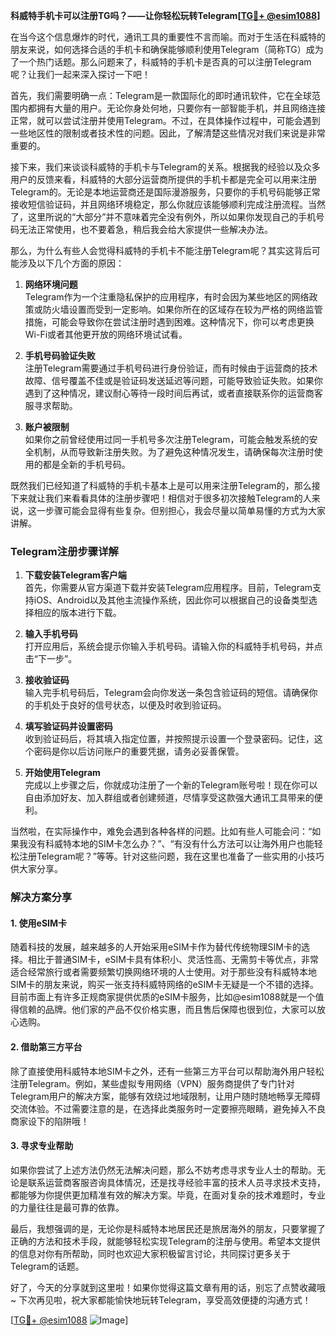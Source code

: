 **科威特手机卡可以注册TG吗？——让你轻松玩转Telegram[[TG💪+ @esim1088](https://t.me/s/esim1088)]**

在当今这个信息爆炸的时代，通讯工具的重要性不言而喻。而对于生活在科威特的朋友来说，如何选择合适的手机卡和确保能够顺利使用Telegram（简称TG）成为了一个热门话题。那么问题来了，科威特的手机卡是否真的可以注册Telegram呢？让我们一起来深入探讨一下吧！

首先，我们需要明确一点：Telegram是一款国际化的即时通讯软件，它在全球范围内都拥有大量的用户。无论你身处何地，只要你有一部智能手机，并且网络连接正常，就可以尝试注册并使用Telegram。不过，在具体操作过程中，可能会遇到一些地区性的限制或者技术性的问题。因此，了解清楚这些情况对我们来说是非常重要的。

接下来，我们来谈谈科威特的手机卡与Telegram的关系。根据我的经验以及众多用户的反馈来看，科威特的大部分运营商所提供的手机卡都是完全可以用来注册Telegram的。无论是本地运营商还是国际漫游服务，只要你的手机号码能够正常接收短信验证码，并且网络环境稳定，那么你就应该能够顺利完成注册流程。当然了，这里所说的“大部分”并不意味着完全没有例外，所以如果你发现自己的手机号码无法正常使用，也不要着急，稍后我会给大家提供一些解决办法。

那么，为什么有些人会觉得科威特的手机卡不能注册Telegram呢？其实这背后可能涉及以下几个方面的原因：

1. **网络环境问题**  
   Telegram作为一个注重隐私保护的应用程序，有时会因为某些地区的网络政策或防火墙设置而受到一定影响。如果你所在的区域存在较为严格的网络监管措施，可能会导致你在尝试注册时遇到困难。这种情况下，你可以考虑更换Wi-Fi或者其他更开放的网络环境试试看。

2. **手机号码验证失败**  
   注册Telegram需要通过手机号码进行身份验证，而有时候由于运营商的技术故障、信号覆盖不佳或是验证码发送延迟等问题，可能导致验证失败。如果你遇到了这种情况，建议耐心等待一段时间后再试，或者直接联系你的运营商客服寻求帮助。

3. **账户被限制**  
   如果你之前曾经使用过同一手机号多次注册Telegram，可能会触发系统的安全机制，从而导致新注册失败。为了避免这种情况发生，请确保每次注册时使用的都是全新的手机号码。

既然我们已经知道了科威特的手机卡基本上是可以用来注册Telegram的，那么接下来就让我们来看看具体的注册步骤吧！相信对于很多初次接触Telegram的人来说，这一步骤可能会显得有些复杂。但别担心，我会尽量以简单易懂的方式为大家讲解。

### Telegram注册步骤详解

1. **下载安装Telegram客户端**  
   首先，你需要从官方渠道下载并安装Telegram应用程序。目前，Telegram支持iOS、Android以及其他主流操作系统，因此你可以根据自己的设备类型选择相应的版本进行下载。

2. **输入手机号码**  
   打开应用后，系统会提示你输入手机号码。请输入你的科威特手机号码，并点击“下一步”。

3. **接收验证码**  
   输入完手机号码后，Telegram会向你发送一条包含验证码的短信。请确保你的手机处于良好的信号状态，以便及时收到验证码。

4. **填写验证码并设置密码**  
   收到验证码后，将其填入指定位置，并按照提示设置一个登录密码。记住，这个密码是你以后访问账户的重要凭据，请务必妥善保管。

5. **开始使用Telegram**  
   完成以上步骤之后，你就成功注册了一个新的Telegram账号啦！现在你可以自由添加好友、加入群组或者创建频道，尽情享受这款强大通讯工具带来的便利。

当然啦，在实际操作中，难免会遇到各种各样的问题。比如有些人可能会问：“如果我没有科威特本地的SIM卡怎么办？”、“有没有什么方法可以让海外用户也能轻松注册Telegram呢？”等等。针对这些问题，我在这里也准备了一些实用的小技巧供大家分享。

### 解决方案分享

#### 1. 使用eSIM卡
随着科技的发展，越来越多的人开始采用eSIM卡作为替代传统物理SIM卡的选择。相比于普通SIM卡，eSIM卡具有体积小、灵活性高、无需剪卡等优点，非常适合经常旅行或者需要频繁切换网络环境的人士使用。对于那些没有科威特本地SIM卡的朋友来说，购买一张支持科威特网络的eSIM卡无疑是一个不错的选择。目前市面上有许多正规商家提供优质的eSIM卡服务，比如@esim1088就是一个值得信赖的品牌。他们家的产品不仅价格实惠，而且售后保障也很到位，大家可以放心选购。

#### 2. 借助第三方平台
除了直接使用科威特本地SIM卡之外，还有一些第三方平台可以帮助海外用户轻松注册Telegram。例如，某些虚拟专用网络（VPN）服务商提供了专门针对Telegram用户的解决方案，能够有效绕过地域限制，让用户随时随地畅享无障碍交流体验。不过需要注意的是，在选择此类服务时一定要擦亮眼睛，避免掉入不良商家设下的陷阱哦！

#### 3. 寻求专业帮助
如果你尝试了上述方法仍然无法解决问题，那么不妨考虑寻求专业人士的帮助。无论是联系运营商客服咨询具体情况，还是找寻经验丰富的技术人员寻求技术支持，都能够为你提供更加精准有效的解决方案。毕竟，在面对复杂的技术难题时，专业的力量往往是最可靠的依靠。

最后，我想强调的是，无论你是科威特本地居民还是旅居海外的朋友，只要掌握了正确的方法和技术手段，就能够轻松实现Telegram的注册与使用。希望本文提供的信息对你有所帮助，同时也欢迎大家积极留言讨论，共同探讨更多关于Telegram的话题。

好了，今天的分享就到这里啦！如果你觉得这篇文章有用的话，别忘了点赞收藏哦~ 下次再见啦，祝大家都能愉快地玩转Telegram，享受高效便捷的沟通方式！  

[[TG💪+ @esim1088](https://t.me/s/esim1088) ![Image](https://i.postimg.cc/4NQfJmqS/Snipaste-2025-05-13-00-14-12.png)]